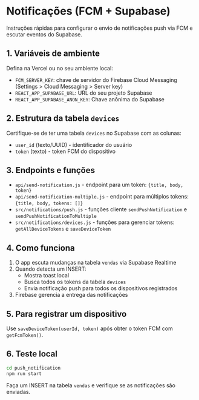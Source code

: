 # Notificações (FCM + Supabase)

Instruções rápidas para configurar o envio de notificações push via FCM e escutar eventos do Supabase.

## 1. Variáveis de ambiente
Defina na Vercel ou no seu ambiente local:
- `FCM_SERVER_KEY`: chave de servidor do Firebase Cloud Messaging (Settings > Cloud Messaging > Server key)
- `REACT_APP_SUPABASE_URL`: URL do seu projeto Supabase
- `REACT_APP_SUPABASE_ANON_KEY`: Chave anônima do Supabase

## 2. Estrutura da tabela `devices`
Certifique-se de ter uma tabela `devices` no Supabase com as colunas:
- `user_id` (texto/UUID) - identificador do usuário
- `token` (texto) - token FCM do dispositivo

## 3. Endpoints e funções
- `api/send-notification.js` - endpoint para um token: `{title, body, token}`
- `api/send-notification-multiple.js` - endpoint para múltiplos tokens: `{title, body, tokens: []}`
- `src/notifications/push.js` - funções cliente `sendPushNotification` e `sendPushNotificationToMultiple`
- `src/notifications/devices.js` - funções para gerenciar tokens: `getAllDeviceTokens` e `saveDeviceToken`

## 4. Como funciona
1. O app escuta mudanças na tabela `vendas` via Supabase Realtime
2. Quando detecta um INSERT:
   - Mostra toast local
   - Busca todos os tokens da tabela `devices`
   - Envia notificação push para todos os dispositivos registrados
3. Firebase gerencia a entrega das notificações

## 5. Para registrar um dispositivo
Use `saveDeviceToken(userId, token)` após obter o token FCM com `getFcmToken()`.

## 6. Teste local
```bash
cd push_notification
npm run start
```
Faça um INSERT na tabela `vendas` e verifique se as notificações são enviadas.

